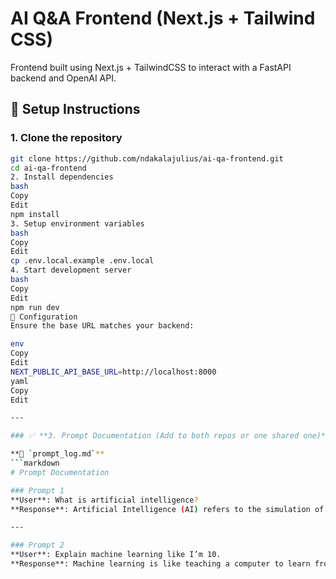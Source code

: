 # AI Q&A Frontend (Next.js + Tailwind CSS)

Frontend built using Next.js + TailwindCSS to interact with a FastAPI backend and OpenAI API.

## 🚀 Setup Instructions

### 1. Clone the repository
```bash
git clone https://github.com/ndakalajulius/ai-qa-frontend.git
cd ai-qa-frontend
2. Install dependencies
bash
Copy
Edit
npm install
3. Setup environment variables
bash
Copy
Edit
cp .env.local.example .env.local
4. Start development server
bash
Copy
Edit
npm run dev
🔧 Configuration
Ensure the base URL matches your backend:

env
Copy
Edit
NEXT_PUBLIC_API_BASE_URL=http://localhost:8000
yaml
Copy
Edit

---

### ✅ **3. Prompt Documentation (Add to both repos or one shared one)**

**📄 `prompt_log.md`**
```markdown
# Prompt Documentation

### Prompt 1
**User**: What is artificial intelligence?  
**Response**: Artificial Intelligence (AI) refers to the simulation of human intelligence in machines...

---

### Prompt 2
**User**: Explain machine learning like I’m 10.  
**Response**: Machine learning is like teaching a computer to learn from examples...






